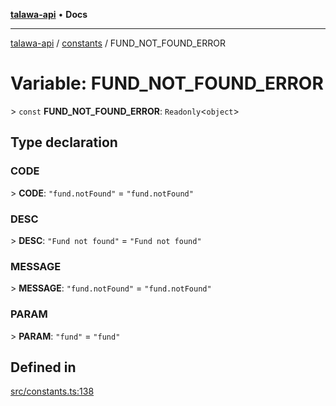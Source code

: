 [**talawa-api**](../../README.md) • **Docs**

***

[talawa-api](../../modules.md) / [constants](../README.md) / FUND\_NOT\_FOUND\_ERROR

# Variable: FUND\_NOT\_FOUND\_ERROR

\> `const` **FUND\_NOT\_FOUND\_ERROR**: `Readonly`\<`object`\>

## Type declaration

### CODE

\> **CODE**: `"fund.notFound"` = `"fund.notFound"`

### DESC

\> **DESC**: `"Fund not found"` = `"Fund not found"`

### MESSAGE

\> **MESSAGE**: `"fund.notFound"` = `"fund.notFound"`

### PARAM

\> **PARAM**: `"fund"` = `"fund"`

## Defined in

[src/constants.ts:138](https://github.com/PalisadoesFoundation/talawa-api/blob/790ab2939a7c80eb0ff31afd318f8889a001f225/src/constants.ts#L138)
